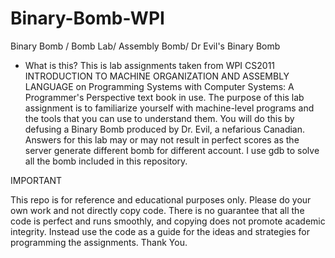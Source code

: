 # Binary-Bomb-WPI
Binary Bomb / Bomb Lab/ Assembly Bomb/ Dr Evil's Binary Bomb

- What is this?
This is lab assignments taken from WPI CS2011 INTRODUCTION TO MACHINE ORGANIZATION AND ASSEMBLY LANGUAGE on Programming Systems with Computer Systems: A Programmer's Perspective text book in use.
The purpose of this lab assignment is to familiarize yourself with machine-level programs and the tools that you can use to understand them. You will do this by defusing a Binary Bomb produced by Dr. Evil, a nefarious Canadian.
Answers for this lab may or may not result in perfect scores as the server generate different bomb for different account.
I use gdb to solve all the bomb included in this repository. 

IMPORTANT

  This repo is for reference and educational purposes only. Please do your own work and not directly copy code. There is no guarantee that all the code is perfect and runs smoothly, and copying does not promote academic integrity. Instead use the code as a guide for the ideas and strategies for programming the assignments. Thank You.
